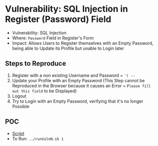 # Vulnerability: SQL Injection in Register (Password) Field

- Vulnerability: SQL Injection
- Where: `Password` Field in Register's Form
- Impact: Allows Users to Register themselves with an Empty Password, being able to Update its Profile but unable to Login later

## Steps to Reproduce
1. Register with a non existing Username and Password = `') -- `
2. Update your Profile with an Empty Password (This Step cannot be Reproduced in the Browser because it causes an Error = `Please fill out this field` to be Displayed)
3. Logout
4. Try to Login with an Empty Password, verifying that it's no longer Possible

## POC
- [Script](./Exploit.py)
- To Run: `../runVulnN.sh 1`
